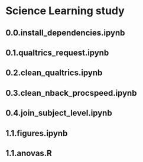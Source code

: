 # Science Learning study

## 0.0.install_dependencies.ipynb

## 0.1.qualtrics_request.ipynb

## 0.2.clean_qualtrics.ipynb

## 0.3.clean_nback_procspeed.ipynb

## 0.4.join_subject_level.ipynb

## 1.1.figures.ipynb

## 1.1.anovas.R
